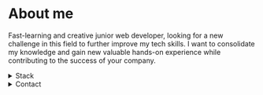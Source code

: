 # About me

Fast-learning and creative junior web developer, looking for a new challenge in this field to further improve my tech skills. I want to consolidate my knowledge and gain new valuable hands-on experience while contributing to the success of your company.

<details>
  
  <summary>Stack</summary>
  
  -   Languages <br>
    [![CSS3 Badge](https://img.shields.io/badge/-CSS3-1572B6?style=for-the-badge&labelColor=302d2d&logo=css3&logoColor=1572B6)](#)
    [![HTML5 Badge](https://img.shields.io/badge/-HTML5-E34F26?style=for-the-badge&labelColor=black&logo=html5&logoColor=E34F26)](#)
    [![JavaScript Badge](https://img.shields.io/badge/-JavaScript-F0DB4F?style=for-the-badge&labelColor=302d2d&logo=javascript&logoColor=F0DB4F)](#)
    [![Typescript Badge](https://img.shields.io/badge/-TypeScript-3178C6?style=for-the-badge&labelColor=302d2d&logo=typescript&logoColor=3178C6)](#)

-   Frameworks & Libraries <br>
    [![Express Badge](https://img.shields.io/badge/-Express.js-000000?style=for-the-badge&labelColor=f7efef&logo=express&logoColor=000000)](#)
    [![Node.js Badge](https://img.shields.io/badge/-Node.js-3C873A?style=for-the-badge&labelColor=302d2d&logo=node.js&logoColor=3C873A)](#)
    [![React.js Badge](https://img.shields.io/badge/-React.js-61DAFB?style=for-the-badge&labelColor=302d2d&logo=react&logoColor=61DAFB)](#)

-   Testing <br>
    [![Jest Badge](https://img.shields.io/badge/-Jest-C21325?style=for-the-badge&labelColor=000000&logo=jest&logoColor=C21325)](#)
    

-   Tools <br>
    [![Git Badge](https://img.shields.io/badge/-Git-F05032?style=for-the-badge&labelColor=f7efef&logo=git&logoColor=F05032)](#)
    [![Slack Badge](https://img.shields.io/badge/-Slack-4A154B?style=for-the-badge&labelColor=f7efef&logo=slack&logoColor=4A154B)](#)


</details>

<details>
  
<summary>Contact</summary>
<br>
<a href="https://www.linkedin.com/in/kanyshai-sharapova-7617501bb/">
  <img src="https://img.shields.io/badge/linkedin-%230077B5.svg?&style=for-the-badge&logo=linkedin&logoColor=white" />
</a>

</details>
